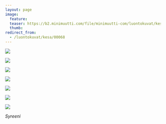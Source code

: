 ```yaml
---
layout: page
image:
  feature:
  teaser: https://b2.minimuutti.com/file/minimuutti-com/luontokuvat/kes%C3%A4/10/DS56288-245px.jpg
  thumb:
redirect_from:
  - /luontokuvat/kesa/00068
---
```


![](https://b2.minimuutti.com/file/minimuutti-com/luontokuvat/kes%C3%A4/10/DS56281-800px.jpg)

![](https://b2.minimuutti.com/file/minimuutti-com/luontokuvat/kes%C3%A4/10/DS56284-800px.jpg)

![](https://b2.minimuutti.com/file/minimuutti-com/luontokuvat/kes%C3%A4/10/DS56288-800px.jpg)

![](https://b2.minimuutti.com/file/minimuutti-com/luontokuvat/kes%C3%A4/3/DS18926-800px.jpg)

![](https://b2.minimuutti.com/file/minimuutti-com/luontokuvat/kes%C3%A4/3/DS18927-800px.jpg)

![](https://b2.minimuutti.com/file/minimuutti-com/luontokuvat/kes%C3%A4/3/DS18931-800px.jpg)

![](https://b2.minimuutti.com/file/minimuutti-com/luontokuvat/kes%C3%A4/3/DS18937-800px.jpg)

*Syreeni*
